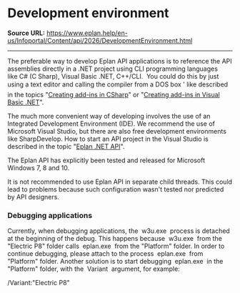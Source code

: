 # Development environment

**Source URL:** https://www.eplan.help/en-us/Infoportal/Content/api/2026/DevelopmentEnvironment.html

---

The preferable way to develop Eplan API applications is to reference the API assemblies directly in a .NET project using CLI programming languages like C# (C Sharp), Visual Basic .NET, C++/CLI.  You could do this by just using a text editor and calling the compiler from a DOS box ' like described in the topics "[Creating add-ins in CSharp](CSharpAddins.html)" or "[Creating add-ins in Visual Basic .NET](VisualBasicAddins.html)".

The much more convenient way of developing involves the use of an Integrated Development Environment (IDE). We recommend the use of Microsoft Visual Studio, but there are also free development environments like SharpDevelop. How to start an API project in the Visual Studio is described in the topic "[Eplan .NET API](EplanApiDotNet.html)".

The Eplan API has explicitly been tested and released for Microsoft Windows 7, 8 and 10.

It is not recommended to use Eplan API in separate child threads. This could lead to problems because such configuration wasn't tested nor predicted by API designers.

### Debugging applications

Currently, when debugging applications, the  w3u.exe  process is detached at the beginning of the debug. This happens because  w3u.exe  from the "Electric P8" folder calls  eplan.exe  from the "Platform" folder. In order to continue debugging, please attach to the process  eplan.exe  from "Platform" folder. Another solution is to start debugging  eplan.exe  in the "Platform" folder, with the  Variant  argument, for example:

/Variant:"Electric P8"